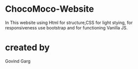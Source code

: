# ChocoMoco-Website
In This website using Html for structure,CSS for light stying, for responsiveness use bootstrap and for functioning Vanilla JS.

# created by
 Govind Garg
